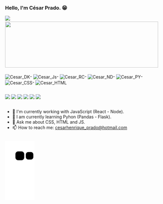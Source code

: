 ### Hello, I'm César Prado. 😁
<div>
  <a href="https://beacons.ai/CesarPradoJr">
  <img height="180em" src="https://github-readme-stats.vercel.app/api?username=CesarPradoJr&show_icons=true&theme=radical&border_radius=16&include_all_commits=true">
  <img height="150em" width="500em" src="https://github-readme-stats.vercel.app/api/top-langs/?username=CesarPradoJr&show_icons=true&theme=radical&border_radius=10">
  </a>
</div>

<div style="display: inline_block"><br>
  <img align="center" alt="Cesar_DK" height="50" width="60" src="https://cdn.jsdelivr.net/gh/devicons/devicon/icons/docker/docker-original.svg" />-
  <img align="center" alt="Cesar_Js" height="50" width="60" src="https://cdn.jsdelivr.net/gh/devicons/devicon/icons/javascript/javascript-original.svg" />-
  <img align="center" alt="Cesar_RC" height="50" width="60" src="https://cdn.jsdelivr.net/gh/devicons/devicon/icons/react/react-original-wordmark.svg" />-
  <img align="center" alt="Cesar_ND" height="50" width="60" src="https://cdn.jsdelivr.net/gh/devicons/devicon/icons/nodejs/nodejs-original.svg" />-
  <img align="center" alt="Cesar_PY" height="50" width="60" src="https://cdn.jsdelivr.net/gh/devicons/devicon/icons/python/python-original-wordmark.svg" />-
  <img align="center" alt="Cesar_CSS" height="50" width="60" src="https://cdn.jsdelivr.net/gh/devicons/devicon/icons/css3/css3-original-wordmark.svg" />-
  <img align="center" alt="Cesar_HTML" height="50" width="60" src="https://cdn.jsdelivr.net/gh/devicons/devicon/icons/html5/html5-original-wordmark.svg" />
</div>
 
 ##
 
<div>
  <a href="https://www.instagram.com/ceesinhaprado/" target="_blank"><img src="https://img.shields.io/badge/LinkedIn-0077B5?style=for-the-badge&logo=linkedin&logoColor=white" target="_blank"></a>
  <a href="https://www.instagram.com/ceesinhaprado/" target="_blank"><img src="https://img.shields.io/badge/Instagram-E4405F?style=for-the-badge&logo=instagram&logoColor=white" target="_blank"></a>
  <a href="https://www.instagram.com/ceesinhaprado/" target="_blank"><img src="https://img.shields.io/badge/YouTube-FF0000?style=for-the-badge&logo=youtube&logoColor=white" target="_blank"></a>
  <a href="https://www.instagram.com/ceesinhaprado/" target="_blank"><img src="https://img.shields.io/badge/Twitch-9146FF?style=for-the-badge&logo=twitch&logoColor=white" target="_blank"></a>
  <a href="https://www.instagram.com/ceesinhaprado/" target="_blank"><img src="https://img.shields.io/badge/Discord-7289DA?style=for-the-badge&logo=discord&logoColor=white" target="_blank"></a>
  <a href="https://www.instagram.com/ceesinhaprado/" target="_blank"><img src="https://img.shields.io/badge/Gmail-D14836?style=for-the-badge&logo=gmail&logoColor=white" target="_blank"></a>
</div>

##

- 🔭 I'm currently working with JavaScript (React - Node).
- 🌱 I am currently learning Pyhon (Pandas - Flask).
- 💬 Ask me about CSS, HTML and JS.
- 📫 How to reach me: cesarhenrique_prado@hotmail.com

##

![Snake animation](https://github.com/cesarpradojr/cesarpradojr/blob/output/github-contribution-grid-snake.svg)
